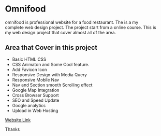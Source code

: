 # Omnifood
omnifood is professional website for a food restaurant. The is a my complete web design project. The project start from a online course.
This is my web design project that cover almost all of the area. 

## Area that Cover in this project
* Basic HTML CSS
* CSS Animaton and Some Cool feature.
* Add Favicon Icon
* Responsive Design with Media Query
* Responsive Mobile Nav
* Nav and Section smooth Scrolling effect
* Google Map Integration
* Cross Browser Support 
* SEO and Speed Update
* Google analytics
* Upload in Web Hosting 

 [Website Link ](http://emranweb.com/project/omnifood/)

Thanks

